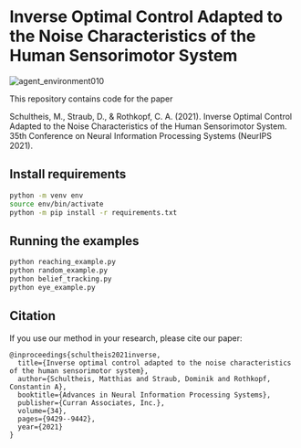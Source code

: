 # Inverse Optimal Control Adapted to the Noise Characteristics of the Human Sensorimotor System

![agent_environment010](https://user-images.githubusercontent.com/23743923/136335919-64f8a3cc-078e-4d82-aaad-5a90035c942b.png)

This repository contains code for the paper

Schultheis, M., Straub, D., & Rothkopf, C. A. (2021). Inverse Optimal Control Adapted to the Noise Characteristics of the Human Sensorimotor System. 35th Conference on Neural Information Processing Systems (NeurIPS 2021).

## Install requirements

```bash
python -m venv env
source env/bin/activate
python -m pip install -r requirements.txt
```

## Running the examples

```bash
python reaching_example.py
python random_example.py
python belief_tracking.py
python eye_example.py
```

## Citation
If you use our method in your research, please cite our paper:

```
@inproceedings{schultheis2021inverse,
  title={Inverse optimal control adapted to the noise characteristics of the human sensorimotor system},
  author={Schultheis, Matthias and Straub, Dominik and Rothkopf, Constantin A},
  booktitle={Advances in Neural Information Processing Systems},
  publisher={Curran Associates, Inc.},
  volume={34},
  pages={9429--9442},
  year={2021}
}
```
